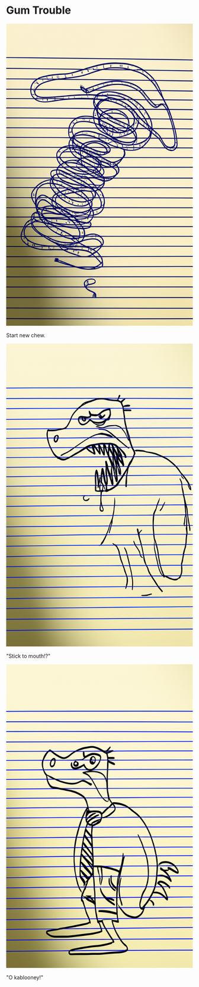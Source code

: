 # Gum Trouble

![Garrey Goosey puts a piece of chewing gum into his beak, looking eager.](gum-1.png)

Start new chew.

![Garrey Goosey looks confused and disgusted, the gum stuck to his beak.](gum-2.png)

"Stick to mouth!?"

![Garrey Goosey pulls angrily at the gum, tangling it further around his beak.](gum-3.png)

"O kablooney!"